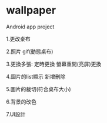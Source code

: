 # wallpaper
Android app project 

1.更改桌布

2.照片 gif(動態桌布) 

3.更換多張: 定時更換 螢幕重開(亮屏)更換

4.圖片的list顯示 新增刪除

5.圖片的裁切(符合桌布大小)

6.背景的改色

7.UI設計
